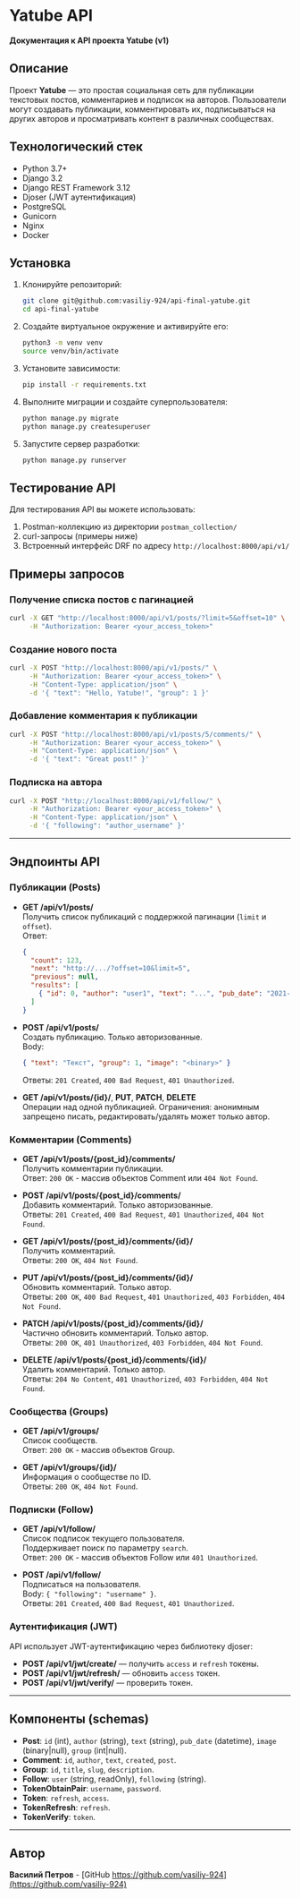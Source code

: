 # Yatube API

**Документация к API проекта Yatube (v1)**

## Описание
Проект **Yatube** — это простая социальная сеть для публикации текстовых постов, комментариев и подписок на авторов. Пользователи могут создавать публикации, комментировать их, подписываться на других авторов и просматривать контент в различных сообществах.

## Технологический стек
- Python 3.7+
- Django 3.2
- Django REST Framework 3.12
- Djoser (JWT аутентификация)
- PostgreSQL
- Gunicorn
- Nginx
- Docker

## Установка
1. Клонируйте репозиторий:
   ```bash
   git clone git@github.com:vasiliy-924/api-final-yatube.git
   cd api-final-yatube
   ```
2. Cоздайте виртуальное окружение и активируйте его:
   ```bash
   python3 -m venv venv
   source venv/bin/activate
   ```
3. Установите зависимости:
   ```bash
   pip install -r requirements.txt
   ```
4. Выполните миграции и создайте суперпользователя:
   ```bash
   python manage.py migrate
   python manage.py createsuperuser
   ```
5. Запустите сервер разработки:
   ```bash
   python manage.py runserver
   ```

## Тестирование API
Для тестирования API вы можете использовать:
1. Postman-коллекцию из директории `postman_collection/`
2. curl-запросы (примеры ниже)
3. Встроенный интерфейс DRF по адресу `http://localhost:8000/api/v1/`

## Примеры запросов
### Получение списка постов с пагинацией
```bash
curl -X GET "http://localhost:8000/api/v1/posts/?limit=5&offset=10" \
     -H "Authorization: Bearer <your_access_token>"
```

### Создание нового поста
```bash
curl -X POST "http://localhost:8000/api/v1/posts/" \
     -H "Authorization: Bearer <your_access_token>" \
     -H "Content-Type: application/json" \
     -d '{ "text": "Hello, Yatube!", "group": 1 }'
```

### Добавление комментария к публикации
```bash
curl -X POST "http://localhost:8000/api/v1/posts/5/comments/" \
     -H "Authorization: Bearer <your_access_token>" \
     -H "Content-Type: application/json" \
     -d '{ "text": "Great post!" }'
```

### Подписка на автора
```bash
curl -X POST "http://localhost:8000/api/v1/follow/" \
     -H "Authorization: Bearer <your_access_token>" \
     -H "Content-Type: application/json" \
     -d '{ "following": "author_username" }'
```

---

## Эндпоинты API

### Публикации (Posts)

- **GET /api/v1/posts/**  
  Получить список публикаций с поддержкой пагинации (`limit` и `offset`).  
  Ответ:
  ```json
  {
    "count": 123,
    "next": "http://.../?offset=10&limit=5",
    "previous": null,
    "results": [
      { "id": 0, "author": "user1", "text": "...", "pub_date": "2021-10-14T...Z", "image": null, "group": null }
    ]
  }
  ```

- **POST /api/v1/posts/**  
  Создать публикацию. Только авторизованные.  
  Body:
  ```json
  { "text": "Текст", "group": 1, "image": "<binary>" }
  ```  
  Ответы: `201 Created`, `400 Bad Request`, `401 Unauthorized`.

- **GET /api/v1/posts/{id}/**, **PUT**, **PATCH**, **DELETE**  
  Операции над одной публикацией. Ограничения: анонимным запрещено писать, редактировать/удалять может только автор.

### Комментарии (Comments)

- **GET /api/v1/posts/{post_id}/comments/**  
  Получить комментарии публикации.  
  Ответ: `200 OK` - массив объектов Comment или `404 Not Found`.

- **POST /api/v1/posts/{post_id}/comments/**  
  Добавить комментарий. Только авторизованные.  
  Ответы: `201 Created`, `400 Bad Request`, `401 Unauthorized`, `404 Not Found`.

- **GET /api/v1/posts/{post_id}/comments/{id}/**  
  Получить комментарий.  
  Ответы: `200 OK`, `404 Not Found`.

- **PUT /api/v1/posts/{post_id}/comments/{id}/**  
  Обновить комментарий. Только автор.  
  Ответы: `200 OK`, `400 Bad Request`, `401 Unauthorized`, `403 Forbidden`, `404 Not Found`.

- **PATCH /api/v1/posts/{post_id}/comments/{id}/**  
  Частично обновить комментарий. Только автор.  
  Ответы: `200 OK`, `401 Unauthorized`, `403 Forbidden`, `404 Not Found`.

- **DELETE /api/v1/posts/{post_id}/comments/{id}/**  
  Удалить комментарий. Только автор.  
  Ответы: `204 No Content`, `401 Unauthorized`, `403 Forbidden`, `404 Not Found`.

### Сообщества (Groups)

- **GET /api/v1/groups/**  
  Список сообществ.  
  Ответ: `200 OK` - массив объектов Group.

- **GET /api/v1/groups/{id}/**  
  Информация о сообществе по ID.  
  Ответы: `200 OK`, `404 Not Found`.

### Подписки (Follow)

- **GET /api/v1/follow/**  
  Список подписок текущего пользователя.  
  Поддерживает поиск по параметру `search`.  
  Ответ: `200 OK` - массив объектов Follow или `401 Unauthorized`.

- **POST /api/v1/follow/**  
  Подписаться на пользователя.  
  Body: `{ "following": "username" }`.  
  Ответы: `201 Created`, `400 Bad Request`, `401 Unauthorized`.

### Аутентификация (JWT)

API использует JWT-аутентификацию через библиотеку djoser:

- **POST /api/v1/jwt/create/** — получить `access` и `refresh` токены.  
- **POST /api/v1/jwt/refresh/** — обновить `access` токен.  
- **POST /api/v1/jwt/verify/** — проверить токен.

---

## Компоненты (schemas)

- **Post**: `id` (int), `author` (string), `text` (string), `pub_date` (datetime), `image` (binary|null), `group` (int|null).  
- **Comment**: `id`, `author`, `text`, `created`, `post`.  
- **Group**: `id`, `title`, `slug`, `description`.  
- **Follow**: `user` (string, readOnly), `following` (string).  
- **TokenObtainPair**: `username`, `password`.  
- **Token**: `refresh`, `access`.  
- **TokenRefresh**: `refresh`.  
- **TokenVerify**: `token`.

---

## Автор
**Василий Петров** - [GitHub https://github.com/vasiliy-924](https://github.com/vasiliy-924)
